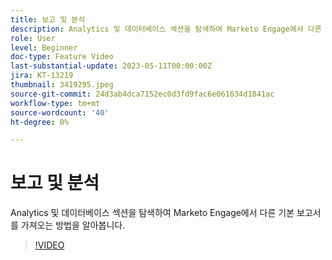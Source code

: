 ```yaml
---
title: 보고 및 분석
description: Analytics 및 데이터베이스 섹션을 탐색하여 Marketo Engage에서 다른 기본 보고서를 가져오는 방법을 알아봅니다.
role: User
level: Beginner
doc-type: Feature Video
last-substantial-update: 2023-05-11T00:00:00Z
jira: KT-13219
thumbnail: 3419295.jpeg
source-git-commit: 24d3ab4dca7152ec0d3fd9fac6e061634d1841ac
workflow-type: tm+mt
source-wordcount: '40'
ht-degree: 0%

---
```



# 보고 및 분석

Analytics 및 데이터베이스 섹션을 탐색하여 Marketo Engage에서 다른 기본 보고서를 가져오는 방법을 알아봅니다.

>[!VIDEO](https://video.tv.adobe.com/v/3419295/?learn=on)
